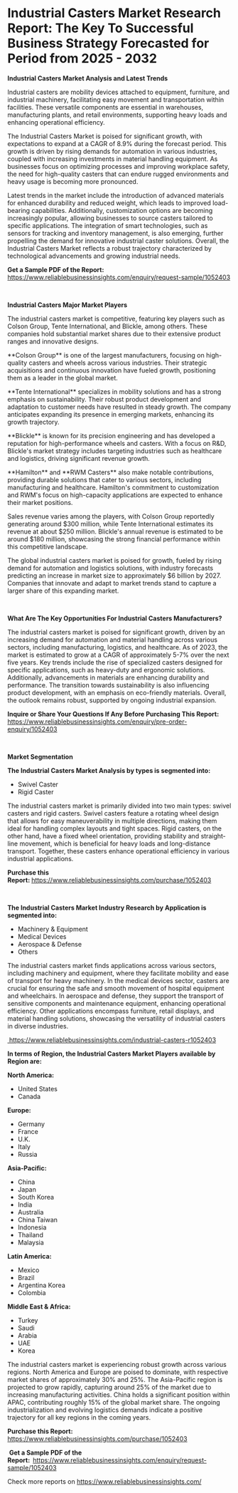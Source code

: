 <p><h1>Industrial Casters Market Research Report: The Key To Successful Business Strategy Forecasted for Period from 2025 - 2032</h1></p><p><strong>Industrial Casters Market Analysis and Latest Trends</strong></p>
<p><p>Industrial casters are mobility devices attached to equipment, furniture, and industrial machinery, facilitating easy movement and transportation within facilities. These versatile components are essential in warehouses, manufacturing plants, and retail environments, supporting heavy loads and enhancing operational efficiency.</p><p>The Industrial Casters Market is poised for significant growth, with expectations to expand at a CAGR of 8.9% during the forecast period. This growth is driven by rising demands for automation in various industries, coupled with increasing investments in material handling equipment. As businesses focus on optimizing processes and improving workplace safety, the need for high-quality casters that can endure rugged environments and heavy usage is becoming more pronounced.</p><p>Latest trends in the market include the introduction of advanced materials for enhanced durability and reduced weight, which leads to improved load-bearing capabilities. Additionally, customization options are becoming increasingly popular, allowing businesses to source casters tailored to specific applications. The integration of smart technologies, such as sensors for tracking and inventory management, is also emerging, further propelling the demand for innovative industrial caster solutions. Overall, the Industrial Casters Market reflects a robust trajectory characterized by technological advancements and growing industrial needs.</p></p>
<p><strong>Get a Sample PDF of the Report:&nbsp;</strong> <a href="https://www.reliablebusinessinsights.com/enquiry/request-sample/1052403?utm_campaign=2757&utm_medium=2&utm_source=Github&utm_content=ia&utm_term=08042025&utm_id=industrial-casters">https://www.reliablebusinessinsights.com/enquiry/request-sample/1052403</a></p>
<p>&nbsp;</p>
<p><strong>Industrial Casters Major Market Players</strong></p>
<p><p>The industrial casters market is competitive, featuring key players such as Colson Group, Tente International, and Blickle, among others. These companies hold substantial market shares due to their extensive product ranges and innovative designs.</p><p>**Colson Group** is one of the largest manufacturers, focusing on high-quality casters and wheels across various industries. Their strategic acquisitions and continuous innovation have fueled growth, positioning them as a leader in the global market.</p><p>**Tente International** specializes in mobility solutions and has a strong emphasis on sustainability. Their robust product development and adaptation to customer needs have resulted in steady growth. The company anticipates expanding its presence in emerging markets, enhancing its growth trajectory.</p><p>**Blickle** is known for its precision engineering and has developed a reputation for high-performance wheels and casters. With a focus on R&D, Blickle's market strategy includes targeting industries such as healthcare and logistics, driving significant revenue growth.</p><p>**Hamilton** and **RWM Casters** also make notable contributions, providing durable solutions that cater to various sectors, including manufacturing and healthcare. Hamilton's commitment to customization and RWM's focus on high-capacity applications are expected to enhance their market positions.</p><p>Sales revenue varies among the players, with Colson Group reportedly generating around $300 million, while Tente International estimates its revenue at about $250 million. Blickle's annual revenue is estimated to be around $180 million, showcasing the strong financial performance within this competitive landscape.</p><p>The global industrial casters market is poised for growth, fueled by rising demand for automation and logistics solutions, with industry forecasts predicting an increase in market size to approximately $6 billion by 2027. Companies that innovate and adapt to market trends stand to capture a larger share of this expanding market.</p></p>
<p>&nbsp;</p>
<p><strong>What Are The Key Opportunities For Industrial Casters Manufacturers?</strong></p>
<p><p>The industrial casters market is poised for significant growth, driven by an increasing demand for automation and material handling across various sectors, including manufacturing, logistics, and healthcare. As of 2023, the market is estimated to grow at a CAGR of approximately 5-7% over the next five years. Key trends include the rise of specialized casters designed for specific applications, such as heavy-duty and ergonomic solutions. Additionally, advancements in materials are enhancing durability and performance. The transition towards sustainability is also influencing product development, with an emphasis on eco-friendly materials. Overall, the outlook remains robust, supported by ongoing industrial expansion.</p></p>
<p><strong>Inquire or Share Your Questions If Any Before Purchasing This Report:</strong> <a href="https://www.reliablebusinessinsights.com/enquiry/pre-order-enquiry/1052403?utm_campaign=2757&utm_medium=2&utm_source=Github&utm_content=ia&utm_term=08042025&utm_id=industrial-casters">https://www.reliablebusinessinsights.com/enquiry/pre-order-enquiry/1052403</a></p>
<p>&nbsp;</p>
<p><strong>Market Segmentation</strong></p>
<p><strong>The Industrial Casters Market Analysis by types is segmented into:</strong></p>
<p><ul><li>Swivel Caster</li><li>Rigid Caster</li></ul></p>
<p><p>The industrial casters market is primarily divided into two main types: swivel casters and rigid casters. Swivel casters feature a rotating wheel design that allows for easy maneuverability in multiple directions, making them ideal for handling complex layouts and tight spaces. Rigid casters, on the other hand, have a fixed wheel orientation, providing stability and straight-line movement, which is beneficial for heavy loads and long-distance transport. Together, these casters enhance operational efficiency in various industrial applications.</p></p>
<p><strong>Purchase this Report:&nbsp;</strong><a href="https://www.reliablebusinessinsights.com/purchase/1052403?utm_campaign=2757&utm_medium=2&utm_source=Github&utm_content=ia&utm_term=08042025&utm_id=industrial-casters">https://www.reliablebusinessinsights.com/purchase/1052403</a></p>
<p>&nbsp;</p>
<p><strong>The Industrial Casters Market Industry Research by Application is segmented into:</strong></p>
<p><ul><li>Machinery & Equipment</li><li>Medical Devices</li><li>Aerospace & Defense</li><li>Others</li></ul></p>
<p><p>The industrial casters market finds applications across various sectors, including machinery and equipment, where they facilitate mobility and ease of transport for heavy machinery. In the medical devices sector, casters are crucial for ensuring the safe and smooth movement of hospital equipment and wheelchairs. In aerospace and defense, they support the transport of sensitive components and maintenance equipment, enhancing operational efficiency. Other applications encompass furniture, retail displays, and material handling solutions, showcasing the versatility of industrial casters in diverse industries.</p></p>
<p><a href="https://www.reliablebusinessinsights.com/industrial-casters-r1052403?utm_campaign=2757&utm_medium=2&utm_source=Github&utm_content=ia&utm_term=08042025&utm_id=industrial-casters">&nbsp;https://www.reliablebusinessinsights.com/industrial-casters-r1052403</a></p>
<p><strong>In terms of Region, the Industrial Casters Market Players available by Region are:</strong></p>
<p>
    <p> <strong> North America: </strong>
        <ul>
            <li>United States</li>
            <li>Canada</li>
        </ul>
        </p> 
    <p> <strong> Europe: </strong>
        <ul>
            <li>Germany</li>
            <li>France</li>
            <li>U.K.</li>
            <li>Italy</li>
            <li>Russia</li>
        </ul>
        </p> 
    <p> <strong> Asia-Pacific: </strong>
        <ul>
            <li>China</li>
            <li>Japan</li>
            <li>South Korea</li>
            <li>India</li>
            <li>Australia</li>
            <li>China Taiwan</li>
            <li>Indonesia</li>
            <li>Thailand</li>
            <li>Malaysia</li>
        </ul>
        </p> 
    <p> <strong> Latin America: </strong>
        <ul>
            <li>Mexico</li>
            <li>Brazil</li>
            <li>Argentina Korea</li>
            <li>Colombia</li>
        </ul>
        </p> 
    <p> <strong> Middle East & Africa: </strong>
        <ul>
            <li>Turkey</li>
            <li>Saudi</li>
            <li>Arabia</li>
            <li>UAE</li>
            <li>Korea</li>
        </ul>
    </p>
    </p>
<p><p>The industrial casters market is experiencing robust growth across various regions. North America and Europe are poised to dominate, with respective market shares of approximately 30% and 25%. The Asia-Pacific region is projected to grow rapidly, capturing around 25% of the market due to increasing manufacturing activities. China holds a significant position within APAC, contributing roughly 15% of the global market share. The ongoing industrialization and evolving logistics demands indicate a positive trajectory for all key regions in the coming years.</p></p>
<p><strong>Purchase this Report: </strong><a href="https://www.reliablebusinessinsights.com/purchase/1052403?utm_campaign=2757&utm_medium=2&utm_source=Github&utm_content=ia&utm_term=08042025&utm_id=industrial-casters">https://www.reliablebusinessinsights.com/purchase/1052403</a></p>
<p>&nbsp;<strong>Get a Sample PDF of the Report:&nbsp;&nbsp;</strong><a href="https://www.reliablebusinessinsights.com/enquiry/request-sample/1052403?utm_campaign=2757&utm_medium=2&utm_source=Github&utm_content=ia&utm_term=08042025&utm_id=industrial-casters">https://www.reliablebusinessinsights.com/enquiry/request-sample/1052403</a></p>
<p><strong></strong></p>
<p>Check more reports on <a href="https://www.reliablebusinessinsights.com/?utm_campaign=2757&utm_medium=2&utm_source=Github&utm_content=ia&utm_term=08042025&utm_id=industrial-casters">https://www.reliablebusinessinsights.com/</a></p>